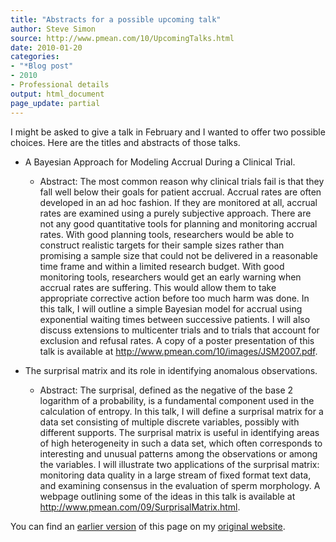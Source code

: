 ```yaml
---
title: "Abstracts for a possible upcoming talk"
author: Steve Simon
source: http://www.pmean.com/10/UpcomingTalks.html
date: 2010-01-20
categories:
- "*Blog post"
- 2010
- Professional details
output: html_document
page_update: partial
---
```


I might be asked to give a talk in February and I wanted to offer two possible choices. Here are the titles and abstracts of those talks.

<!---More--->

+ A Bayesian Approach for Modeling Accrual During a Clinical Trial.
  + Abstract: The most common reason why clinical trials fail is that they fall well below their goals for patient accrual. Accrual rates are often developed in an ad hoc fashion. If they are monitored at all, accrual rates are examined using a purely subjective approach. There are not any good quantitative tools for planning and monitoring accrual rates. With good planning tools, researchers would be able to construct realistic targets for their sample sizes rather than promising a sample size that could not be delivered in a reasonable time frame and within a limited research budget. With good monitoring tools, researchers would get an early warning when accrual rates are suffering. This would allow them to take appropriate corrective action before too much harm was done. In this talk, I will outline a simple Bayesian model for accrual using exponential waiting times between successive patients. I will also discuss extensions to multicenter trials and to trials that account for exclusion and refusal rates. A copy of a poster presentation of this talk is available at http://www.pmean.com/10/images/JSM2007.pdf.

+ The surprisal matrix and its role in identifying anomalous observations.
  + Abstract: The surprisal, defined as the negative of the base 2 logarithm of a probability, is a fundamental component used in the calculation of entropy. In this talk, I will define a surprisal matrix for a data set consisting of multiple discrete variables, possibly with different supports. The surprisal matrix is useful in identifying areas of high heterogeneity in such a data set, which often corresponds to interesting and unusual patterns among the observations or among the variables. I will illustrate two applications of the surprisal matrix: monitoring data quality in a large stream of fixed format text data, and examining consensus in the evaluation of sperm morphology. A webpage outlining some of the ideas in this talk is available at http://www.pmean.com/09/SurprisalMatrix.html.

You can find an [earlier version][sim1] of this page on my [original website][sim2].

[sim1]: http://www.pmean.com/10/UpcomingTalks.html
[sim2]: http://www.pmean.com/original_site.html
